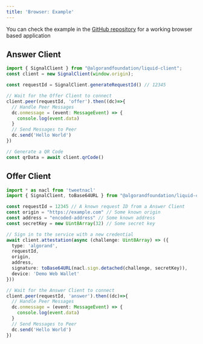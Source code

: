 ```yaml
---
title: 'Browser: Example'
---
```


You can check the example in the <a href="https://github.com/algorandfoundation/liquid-auth-js/tree/develop/example" target="blank">GitHub repository</a> for a working browser based application


## Answer Client

```typescript
import { SignalClient } from "@algorandfoundation/liquid-client";
const client = new SignalClient(window.origin);

const requestId = SignalClient.generateRequestId() // 12345

// Wait for the Offer Client to connect
client.peer(requestId, 'offer').then((dc)=>{
  // Handle Peer Messages
  dc.onmessage = (event: MessageEvent) => {
    console.log(event.data)
  }
  // Send Messages to Peer
  dc.send('Hello World')
})

// Generate a QR Code
const qrData = await client.qrCode()
```

## Offer Client

```typescript
import * as nacl from 'tweetnacl'
import { SignalClient, toBase64URL } from "@algorandfoundation/liquid-client";

const requestId = 12345 // A known request ID from a Answer Client
const origin = "https://example.com" // Some known origin
const address = "encoded-address" // Some known address
const secretKey = new Uint8Array(32) // Some secret key

// Sign in to the service with a new credential
await client.attestation(async (challenge: Uint8Array) => ({
  type: 'algorand',
  requestId,
  origin,
  address,
  signature: toBase64URL(nacl.sign.detached(challenge, secretKey)),
  device: 'Demo Web Wallet'
}))

// Wait for the Answer Client to connect
client.peer(requestId, 'answer').then((dc)=>{
  // Handle Peer Messages
  dc.onmessage = (event: MessageEvent) => {
    console.log(event.data)
  }
  // Send Messages to Peer
  dc.send('Hello World')
})
```

